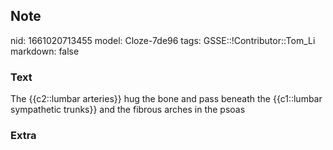 ## Note
nid: 1661020713455
model: Cloze-7de96
tags: GSSE::!Contributor::Tom_Li
markdown: false

### Text
<div>
  The {{c2::lumbar arteries}} hug the bone and pass beneath the
  {{c1::lumbar sympathetic trunks}} and the fibrous arches in the
  psoas
</div>

### Extra

